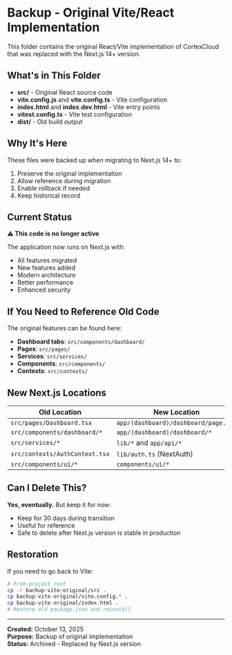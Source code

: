 # Backup - Original Vite/React Implementation

This folder contains the original React/Vite implementation of CortexCloud that was replaced with the Next.js 14+ version.

## What's in This Folder

- **src/** - Original React source code
- **vite.config.js** and **vite.config.ts** - Vite configuration
- **index.html** and **index.dev.html** - Vite entry points
- **vitest.config.ts** - Vite test configuration
- **dist/** - Old build output

## Why It's Here

These files were backed up when migrating to Next.js 14+ to:
1. Preserve the original implementation
2. Allow reference during migration
3. Enable rollback if needed
4. Keep historical record

## Current Status

**⚠️ This code is no longer active**

The application now runs on Next.js with:
- All features migrated
- New features added
- Modern architecture
- Better performance
- Enhanced security

## If You Need to Reference Old Code

The original features can be found here:
- **Dashboard tabs**: `src/components/dashboard/`
- **Pages**: `src/pages/`
- **Services**: `src/services/`
- **Components**: `src/components/`
- **Contexts**: `src/contexts/`

## New Next.js Locations

| Old Location | New Location |
|--------------|--------------|
| `src/pages/Dashboard.tsx` | `app/(dashboard)/dashboard/page.tsx` |
| `src/components/dashboard/*` | `app/(dashboard)/dashboard/*` |
| `src/services/*` | `lib/*` and `app/api/*` |
| `src/contexts/AuthContext.tsx` | `lib/auth.ts` (NextAuth) |
| `src/components/ui/*` | `components/ui/*` |

## Can I Delete This?

**Yes, eventually.** But keep it for now:
- Keep for 30 days during transition
- Useful for reference
- Safe to delete after Next.js version is stable in production

## Restoration

If you need to go back to Vite:
```bash
# From project root
cp -r backup-vite-original/src .
cp backup-vite-original/vite.config.* .
cp backup-vite-original/index.html .
# Restore old package.json and reinstall
```

---

**Created:** October 13, 2025  
**Purpose:** Backup of original implementation  
**Status:** Archived - Replaced by Next.js version

